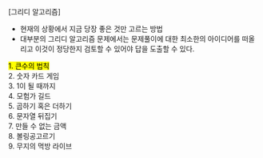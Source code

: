 [그리디 알고리즘]
- 현재의 상황에서 지금 당장 좋은 것만 고르는 방법
- 대부분의 그리디 알고리즘 문제에서는 문제풀이에 대한 최소한의 아이디어를 떠올리고 이것이 정당한지 검토할 수 있어야 답을 도출할 수 있다.

<mark>1. 큰수의 법칙</mark></br>
2. 숫자 카드 게임</br>
3. 1이 될 때까지</br>
4. 모험가 길드</br>
5. 곱하기 혹은 더하기</br>
6. 문자열 뒤집기</br>
7. 만들 수 없는 금액</br>
8. 볼링공고르기</br>
9. 무지의 먹방 라이브</br>
